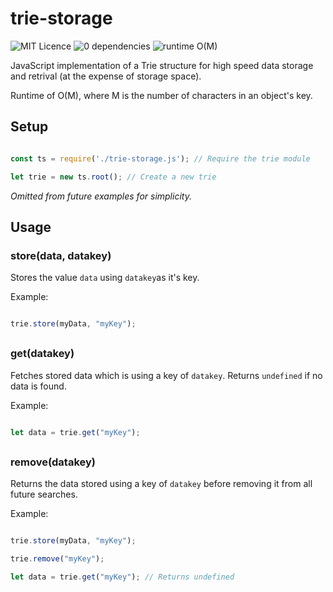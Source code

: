 # trie-storage
![MIT Licence](https://img.shields.io/badge/licence-MIT-brightgreen.svg?style=flat) ![0 dependencies](https://img.shields.io/badge/dependencies-none-brightgreen.svg?style=flat) ![runtime O(M)](https://img.shields.io/badge/runtime-O(M)-blue.svg?style=flat)


JavaScript implementation of a Trie structure for high speed data storage and retrival (at the expense of storage space).

Runtime of O(M), where M is the number of characters in an object's key.
  
## Setup

```js

const ts = require('./trie-storage.js'); // Require the trie module

let trie = new ts.root(); // Create a new trie 

```
<i>Omitted from future examples for simplicity.</i>

## Usage

### store(data, datakey)

Stores the value `data` using `datakey`as it's key.

Example: 

```js

trie.store(myData, "myKey");

```

##

### get(datakey)

Fetches stored data which is using a key of `datakey`. Returns `undefined` if no data is found.

Example: 

```js

let data = trie.get("myKey");

```

##

### remove(datakey)

Returns the data stored using a key of `datakey` before removing it from all future searches. 

Example: 

```js

trie.store(myData, "myKey");

trie.remove("myKey");

let data = trie.get("myKey"); // Returns undefined

```
